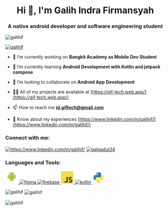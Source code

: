<h1 align="center">Hi 👋, I'm Galih Indra Firmansyah</h1>
<h3 align="center">A native android developer and software engineering student</h3>

<p align="left"> <img src="https://komarev.com/ghpvc/?username=galihif&label=Profile%20views&color=0e75b6&style=flat" alt="galihif" /> </p>

<p align="left"> <a href="https://github.com/ryo-ma/github-profile-trophy"><img src="https://github-profile-trophy.vercel.app/?username=galihif" alt="galihif" /></a> </p>

- 🔭 I’m currently working on **Bangkit Academy as Mobile Dev Student**

- 🌱 I’m currently learning **Android Development with Kotlin and jetpack compose**

- 👯 I’m looking to collaborate on **Android App Development**

- 👨‍💻 All of my projects are available at [https://gif-tech.web.app/](https://gif-tech.web.app/)

- 📫 How to reach me **id.giftech@gmail.com**

- 📄 Know about my experiences [https://www.linkedin.com/in/galihif/](https://www.linkedin.com/in/galihif/)

<h3 align="left">Connect with me:</h3>
<p align="left">
<a href="https://linkedin.com/in/https://www.linkedin.com/in/galihif/" target="blank"><img align="center" src="https://raw.githubusercontent.com/rahuldkjain/github-profile-readme-generator/master/src/images/icons/Social/linked-in-alt.svg" alt="https://www.linkedin.com/in/galihif/" height="30" width="40" /></a>
<a href="https://www.hackerrank.com/galgadut24" target="blank"><img align="center" src="https://raw.githubusercontent.com/rahuldkjain/github-profile-readme-generator/master/src/images/icons/Social/hackerrank.svg" alt="galgadut24" height="30" width="40" /></a>
</p>

<h3 align="left">Languages and Tools:</h3>
<p align="left"> <a href="https://developer.android.com" target="_blank" rel="noreferrer"> <img src="https://raw.githubusercontent.com/devicons/devicon/master/icons/android/android-original-wordmark.svg" alt="android" width="40" height="40"/> </a> <a href="https://www.figma.com/" target="_blank" rel="noreferrer"> <img src="https://www.vectorlogo.zone/logos/figma/figma-icon.svg" alt="figma" width="40" height="40"/> </a> <a href="https://firebase.google.com/" target="_blank" rel="noreferrer"> <img src="https://www.vectorlogo.zone/logos/firebase/firebase-icon.svg" alt="firebase" width="40" height="40"/> </a> <a href="https://developer.mozilla.org/en-US/docs/Web/JavaScript" target="_blank" rel="noreferrer"> <img src="https://raw.githubusercontent.com/devicons/devicon/master/icons/javascript/javascript-original.svg" alt="javascript" width="40" height="40"/> </a> <a href="https://kotlinlang.org" target="_blank" rel="noreferrer"> <img src="https://www.vectorlogo.zone/logos/kotlinlang/kotlinlang-icon.svg" alt="kotlin" width="40" height="40"/> </a> <a href="https://www.python.org" target="_blank" rel="noreferrer"> <img src="https://raw.githubusercontent.com/devicons/devicon/master/icons/python/python-original.svg" alt="python" width="40" height="40"/> </a> </p>

<p><img align="left" src="https://github-readme-stats.vercel.app/api/top-langs?username=galihif&show_icons=true&locale=en&layout=compact" alt="galihif" /></p>

<p>&nbsp;<img align="center" src="https://github-readme-stats.vercel.app/api?username=galihif&show_icons=true&locale=en" alt="galihif" /></p>

<p><img align="center" src="https://github-readme-streak-stats.herokuapp.com/?user=galihif&" alt="galihif" /></p>
